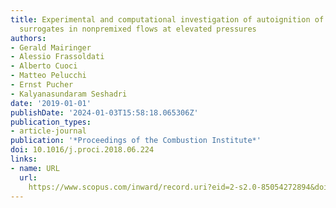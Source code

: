 ```yaml
---
title: Experimental and computational investigation of autoignition of jet fuels and
  surrogates in nonpremixed flows at elevated pressures
authors:
- Gerald Mairinger
- Alessio Frassoldati
- Alberto Cuoci
- Matteo Pelucchi
- Ernst Pucher
- Kalyanasundaram Seshadri
date: '2019-01-01'
publishDate: '2024-01-03T15:58:18.065306Z'
publication_types:
- article-journal
publication: '*Proceedings of the Combustion Institute*'
doi: 10.1016/j.proci.2018.06.224
links:
- name: URL
  url: 
    https://www.scopus.com/inward/record.uri?eid=2-s2.0-85054272894&doi=10.1016%2fj.proci.2018.06.224&partnerID=40&md5=eb8895b4a3b55f985b478a90ca9a3112
---
```

